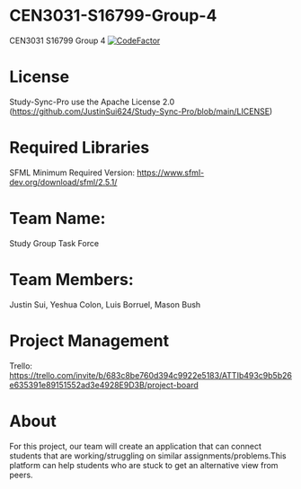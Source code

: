 # CEN3031-S16799-Group-4
CEN3031 S16799 Group 4
[![CodeFactor](https://www.codefactor.io/repository/github/justinsui624/study-sync-pro/badge)](https://www.codefactor.io/repository/github/justinsui624/study-sync-pro)
# License
Study-Sync-Pro use the Apache License 2.0 (https://github.com/JustinSui624/Study-Sync-Pro/blob/main/LICENSE)
# Required Libraries
SFML Minimum Required Version:
https://www.sfml-dev.org/download/sfml/2.5.1/
# Team Name:
Study Group Task Force
# Team Members: 
Justin Sui,
Yeshua Colon,
Luis Borruel,
Mason Bush
# Project Management
Trello: https://trello.com/invite/b/683c8be760d394c9922e5183/ATTIb493c9b5b26e635391e89151552ad3e4928E9D3B/project-board
# About
For this project, our team will create an application that can connect students that are working/struggling on similar assignments/problems.This platform can help students who are stuck to get an alternative view from peers.

